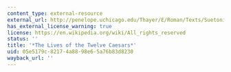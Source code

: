 ```yaml
---
content_type: external-resource
external_url: http://penelope.uchicago.edu/Thayer/E/Roman/Texts/Suetonius/12Caesars/home.html
has_external_license_warning: true
license: https://en.wikipedia.org/wiki/All_rights_reserved
status: ''
title: '*The Lives of the Twelve Caesars*'
uid: 05e5179c-8217-4a88-98e6-5a76b83d8230
wayback_url: ''
---
```

